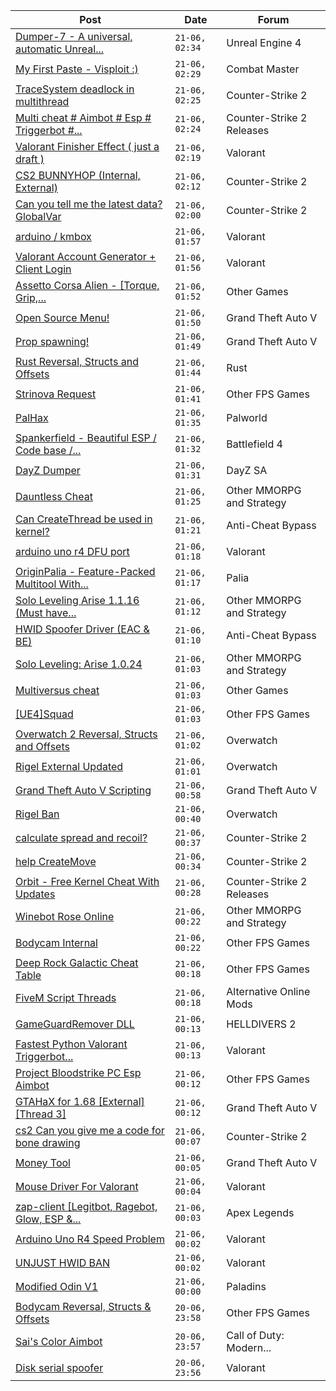 |Post|Date|Forum|
|----|----|-----|
|[Dumper-7 - A universal, automatic Unreal...](https://www.unknowncheats.me/forum/unreal-engine-4-a/594092-dumper-7-universal-automatic-unreal-engine-sdk-generator-ue4-ue5.html)|`21-06, 02:34`|Unreal Engine 4|
|[My First Paste - Visploit :)](https://www.unknowncheats.me/forum/combat-master/634779-paste-visploit.html)|`21-06, 02:29`|Combat Master|
|[TraceSystem deadlock in multithread](https://www.unknowncheats.me/forum/counter-strike-2-a/643044-tracesystem-deadlock-multithread.html)|`21-06, 02:25`|Counter-Strike 2|
|[Multi cheat # Aimbot # Esp # Triggerbot #...](https://www.unknowncheats.me/forum/counter-strike-2-releases/642513-multi-cheat-aimbot-esp-triggerbot-misc.html)|`21-06, 02:24`|Counter-Strike 2 Releases|
|[Valorant Finisher Effect ( just a draft )](https://www.unknowncheats.me/forum/valorant/642901-valorant-finisher-effect-draft.html)|`21-06, 02:19`|Valorant|
|[CS2 BUNNYHOP (Internal, External)](https://www.unknowncheats.me/forum/counter-strike-2-a/623328-cs2-bunnyhop-internal-external.html)|`21-06, 02:12`|Counter-Strike 2|
|[Can you tell me the latest data? GlobalVar](https://www.unknowncheats.me/forum/counter-strike-2-a/642976-tell-data-globalvar.html)|`21-06, 02:00`|Counter-Strike 2|
|[arduino / kmbox](https://www.unknowncheats.me/forum/valorant/641448-arduino-kmbox.html)|`21-06, 01:57`|Valorant|
|[Valorant Account Generator + Client Login](https://www.unknowncheats.me/forum/valorant/642933-valorant-account-generator-client-login.html)|`21-06, 01:56`|Valorant|
|[Assetto Corsa Alien - \[Torque, Grip,...](https://www.unknowncheats.me/forum/other-games/511184-assetto-corsa-alien-torque-grip-downforce.html)|`21-06, 01:52`|Other Games|
|[Open Source Menu!](https://www.unknowncheats.me/forum/grand-theft-auto-v/642803-source-menu.html)|`21-06, 01:50`|Grand Theft Auto V|
|[Prop spawning!](https://www.unknowncheats.me/forum/grand-theft-auto-v/642900-prop-spawning.html)|`21-06, 01:49`|Grand Theft Auto V|
|[Rust Reversal, Structs and Offsets](https://www.unknowncheats.me/forum/rust/164256-rust-reversal-structs-offsets.html)|`21-06, 01:44`|Rust|
|[Strinova Request](https://www.unknowncheats.me/forum/other-fps-games/642876-strinova-request.html)|`21-06, 01:41`|Other FPS Games|
|[PalHax](https://www.unknowncheats.me/forum/palworld/623563-palhax.html)|`21-06, 01:35`|Palworld|
|[Spankerfield - Beautiful ESP / Code base /...](https://www.unknowncheats.me/forum/battlefield-4-a/493695-spankerfield-beautiful-esp-code-base-clean-screenshots.html)|`21-06, 01:32`|Battlefield 4|
|[DayZ Dumper](https://www.unknowncheats.me/forum/dayz-sa/639749-dayz-dumper.html)|`21-06, 01:31`|DayZ SA|
|[Dauntless Cheat](https://www.unknowncheats.me/forum/other-mmorpg-and-strategy/620366-dauntless-cheat.html)|`21-06, 01:25`|Other MMORPG and Strategy|
|[Can CreateThread be used in kernel?](https://www.unknowncheats.me/forum/anti-cheat-bypass/643010-createthread-kernel.html)|`21-06, 01:21`|Anti-Cheat Bypass|
|[arduino uno r4 DFU port](https://www.unknowncheats.me/forum/valorant/643040-arduino-uno-r4-dfu-port.html)|`21-06, 01:18`|Valorant|
|[OriginPalia - Feature-Packed Multitool With...](https://www.unknowncheats.me/forum/palia/636934-originpalia-feature-packed-multitool-imagine.html)|`21-06, 01:17`|Palia|
|[Solo Leveling Arise 1.1.16 (Must have...](https://www.unknowncheats.me/forum/other-mmorpg-and-strategy/639981-solo-leveling-arise-1-1-16-features.html)|`21-06, 01:12`|Other MMORPG and Strategy|
|[HWID Spoofer Driver (EAC & BE)](https://www.unknowncheats.me/forum/anti-cheat-bypass/627452-hwid-spoofer-driver-eac.html)|`21-06, 01:10`|Anti-Cheat Bypass|
|[Solo Leveling: Arise 1.0.24](https://www.unknowncheats.me/forum/other-mmorpg-and-strategy/632972-solo-leveling-arise-1-0-24-a.html)|`21-06, 01:03`|Other MMORPG and Strategy|
|[Multiversus cheat](https://www.unknowncheats.me/forum/other-games/640855-multiversus-cheat.html)|`21-06, 01:03`|Other Games|
|[\[UE4\]Squad](https://www.unknowncheats.me/forum/other-fps-games/244709-ue4-squad.html)|`21-06, 01:03`|Other FPS Games|
|[Overwatch 2 Reversal, Structs and Offsets](https://www.unknowncheats.me/forum/overwatch/516727-overwatch-2-reversal-structs-offsets.html)|`21-06, 01:02`|Overwatch|
|[Rigel External Updated](https://www.unknowncheats.me/forum/overwatch/632941-rigel-external-updated.html)|`21-06, 01:01`|Overwatch|
|[Grand Theft Auto V Scripting](https://www.unknowncheats.me/forum/grand-theft-auto-v/144819-grand-theft-auto-scripting.html)|`21-06, 00:58`|Grand Theft Auto V|
|[Rigel Ban](https://www.unknowncheats.me/forum/overwatch/638827-rigel-ban.html)|`21-06, 00:40`|Overwatch|
|[calculate spread and recoil?](https://www.unknowncheats.me/forum/counter-strike-2-a/643036-calculate-spread-recoil.html)|`21-06, 00:37`|Counter-Strike 2|
|[help CreateMove](https://www.unknowncheats.me/forum/counter-strike-2-a/642794-help-createmove.html)|`21-06, 00:34`|Counter-Strike 2|
|[Orbit - Free Kernel Cheat With Updates](https://www.unknowncheats.me/forum/counter-strike-2-releases/629494-orbit-free-kernel-cheat-updates.html)|`21-06, 00:28`|Counter-Strike 2 Releases|
|[Winebot Rose Online](https://www.unknowncheats.me/forum/other-mmorpg-and-strategy/625663-winebot-rose-online.html)|`21-06, 00:22`|Other MMORPG and Strategy|
|[Bodycam Internal](https://www.unknowncheats.me/forum/other-fps-games/642828-bodycam-internal.html)|`21-06, 00:22`|Other FPS Games|
|[Deep Rock Galactic Cheat Table](https://www.unknowncheats.me/forum/other-fps-games/487947-deep-rock-galactic-cheat-table.html)|`21-06, 00:18`|Other FPS Games|
|[FiveM Script Threads](https://www.unknowncheats.me/forum/alternative-online-mods/642680-fivem-script-threads.html)|`21-06, 00:18`|Alternative Online Mods|
|[GameGuardRemover DLL](https://www.unknowncheats.me/forum/helldivers-2-a/641934-gameguardremover-dll.html)|`21-06, 00:13`|HELLDIVERS 2|
|[Fastest Python Valorant Triggerbot...](https://www.unknowncheats.me/forum/valorant/641020-fastest-python-valorant-triggerbot-fr-fr-fr-addon.html)|`21-06, 00:13`|Valorant|
|[Project Bloodstrike PC Esp Aimbot](https://www.unknowncheats.me/forum/other-fps-games/619430-project-bloodstrike-pc-esp-aimbot.html)|`21-06, 00:12`|Other FPS Games|
|[GTAHaX for 1.68 \[External\] \[Thread 3\]](https://www.unknowncheats.me/forum/grand-theft-auto-v/461672-gtahax-1-68-external-thread-3-a.html)|`21-06, 00:12`|Grand Theft Auto V|
|[cs2 Can you give me a code for bone drawing](https://www.unknowncheats.me/forum/counter-strike-2-a/642855-cs2-code-bone-drawing.html)|`21-06, 00:07`|Counter-Strike 2|
|[Money Tool](https://www.unknowncheats.me/forum/grand-theft-auto-v/642935-money-tool.html)|`21-06, 00:05`|Grand Theft Auto V|
|[Mouse Driver For Valorant](https://www.unknowncheats.me/forum/valorant/643021-mouse-driver-valorant.html)|`21-06, 00:04`|Valorant|
|[zap-client \[Legitbot, Ragebot, Glow, ESP &...](https://www.unknowncheats.me/forum/apex-legends/628823-zap-client-legitbot-ragebot-glow-esp.html)|`21-06, 00:03`|Apex Legends|
|[Arduino Uno R4 Speed Problem](https://www.unknowncheats.me/forum/valorant/642927-arduino-uno-r4-speed.html)|`21-06, 00:02`|Valorant|
|[UNJUST HWID BAN](https://www.unknowncheats.me/forum/valorant/643015-unjust-hwid-ban.html)|`21-06, 00:02`|Valorant|
|[Modified Odin V1](https://www.unknowncheats.me/forum/paladins/585919-modified-odin-v1.html)|`21-06, 00:00`|Paladins|
|[Bodycam Reversal, Structs & Offsets](https://www.unknowncheats.me/forum/other-fps-games/640993-bodycam-reversal-structs-offsets.html)|`20-06, 23:58`|Other FPS Games|
|[Sai's Color Aimbot](https://www.unknowncheats.me/forum/call-of-duty-modern-warfare-iii/623951-sais-color-aimbot.html)|`20-06, 23:57`|Call of Duty: Modern...|
|[Disk serial spoofer](https://www.unknowncheats.me/forum/valorant/642218-disk-serial-spoofer.html)|`20-06, 23:56`|Valorant|

